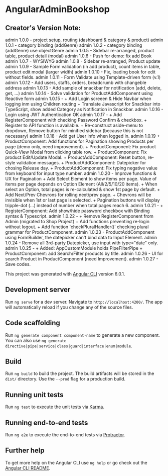 # AngularAdminBookshop

## Creator's Version Note:
admin 1.0.0 - project setup, routing (dashboard & category & product)
admin 1.0.1 - category binding (addGenre)
admin 1.0.2 - category binding (addGenre) use objectGenre
admin 1.0.5 - Sidebar re-arranged, product table, product detail (modal)
admin 1.0.6 - Push for demo: fix add Book
admin 1.0.7 - WYSIWYG
admin 1.0.8 - Sidebar re-arranged, Product update
admin 1.0.9 - Sample Form validation (in add product), count items in table, product edit modal (larger width)
admin 1.0.10 - Fix, loading book for edit without fields.
admin 1.0.11 - Form Validate using Template-driven form (v.1)
admin 1.0.12 - Add users, staffs, orders, breadcrumb with changeble address
admin 1.0.13 - Add sample of snackbar for notification (add, delete, get, ...)
admin 1.0.14 - Solve validation for ProductAddComponent using Reactive form
admin 1.0.15 - 
    + Add Login screeen & Hide Navbar when logging inm using Children routing
    + Translate Javascript for Snackbar into TypeScript, show added Category as Notification in Snackbar.
admin 1.0.16 - Login using JWT Authentication OK
admin 1.0.17 - 
    + Add RegisterComponent with checking Password Confirm & checkbox.
    + Register to API function is available.
    + Re-construct aside-menu to dropdown, Remove button for minified sidebar (because this is not necessary)
admin 1.0.18 - Add get User info when logged in.
admin 1.0.19
    + ProductComponent: Add functions for Pagination showing Products per page (demo only, need improvement).
    + ProductComponent: Fix product Quick-View Modal from clicking table row. 
    + ProductComponent: Fix product Edit/Update Modal. 
    + ProductAddComponent: Reset button, re-style validation messages.
    + ProductAddComponent: Datepicker for chosing Release day.
    + ProductAddComponent: Fix typing negative value from keyboard for input type number.
admin 1.0.20 - Improve functions & UX for Pagination
    + Add Select Element to show items per page. Value of items per page depends on Option Element (All/2/5/10/20 items).
    + When select an Option, total pages is re-calculated & show 1st page by default.
    + Add Next/Prev Chevrons for rolling next/prev page.
    + Chevrons will be invisible when 1st or last page is selected.
    + Pagination buttons will display tripple-dot (...) instead of number when total pages reach 6.
admin 1.0.21 - 
    + RegisterComponent: Add show/hide password checkbox with Binding syntax & Typescript.
admin 1.0.22 - 
    + Remove RegisterComponent from Admin (migrated to Shop Project)
    + Add functions preventing re-login without logout.
    + Add function 'checkPluralHandler()' checking plural grammar for ProductComponent.
admin 1.0.23 - ProductAddComponent using FormBuilder, the datepicker can't bind data to Input Element.
admin 1.0.24 - Remove all 3rd-party Datepicker, use input with type="date" only.
admin 1.0.25 -
    + Added: AppCustomModule holds PipeFilterPipe
    + ProductComponent: add Search/Filter products by title.
admin 1.0.26 - UI for search Product in ProductComponent (need Improvement).
admin 1.0.27 - Save codes.
<!-- ------------------------------------------------------------------------------------------------------ -->
This project was generated with [Angular CLI](https://github.com/angular/angular-cli) version 6.0.1.
## Development server

Run `ng serve` for a dev server. Navigate to `http://localhost:4200/`. The app will automatically reload if you change any of the source files.

## Code scaffolding

Run `ng generate component component-name` to generate a new component. You can also use `ng generate directive|pipe|service|class|guard|interface|enum|module`.

## Build

Run `ng build` to build the project. The build artifacts will be stored in the `dist/` directory. Use the `--prod` flag for a production build.

## Running unit tests

Run `ng test` to execute the unit tests via [Karma](https://karma-runner.github.io).

## Running end-to-end tests

Run `ng e2e` to execute the end-to-end tests via [Protractor](http://www.protractortest.org/).

## Further help

To get more help on the Angular CLI use `ng help` or go check out the [Angular CLI README](https://github.com/angular/angular-cli/blob/master/README.md).
